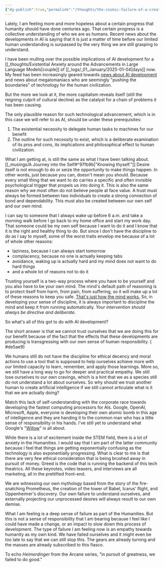 ```yaml
---
{"dg-publish":true,"permalink":"/thoughts/the-cosmic-failure-of-a-creator/","noteIcon":"","created":"2025-01-06"}
---
```


Lately, I am feeling more and more hopeless about a certain progress that humanity should have done centuries ago. That certain progress is a collective understanding of who we are as humans. Recent news about the developments in AI is saying that it is just a matter of time before our limited human understanding is surpassed by the very thing we are still grasping to understand.

I have been mulling over the possible implications of AI development for a [[_thoughts/Existential Anxiety around the Advancements in Large Language Models\|couple]] of [[_logs/_01_January/2025-01-04\|days]] now. My feed has been increasingly geared towards [news about AI development](https://youtu.be/ixgunKpy61s) and news about megalomaniacs who are seemingly "pushing the boundaries" of technology for the human civilization.

But the more we look at it, the more capitalism reveals itself (still the reigning culprit of cultural decline) as the catalyst for a chain of problems it has been causing.

The only plausible reason for such technological advancement, which is in this case we will refer to as AI, should be under these prerequisites:
1. The existential necessity to delegate human tasks to machines for our benefit
2. The outline for such necessity to exist, which is a deliberate examination of its pros and cons, its implications and philosophical effect to human civilization.

What I am getting at, is still the same as what I have been talking about. [[_musings/A Journey into the Self#^97fb9b\|"Knowing thyself."]] Desire itself is not enough to do or seize the opportunity to make things happen. In other words, just because you can, doesn't mean you should. Because every small thing that we want to do carries a specific and often invisible psychological trigger that propels us into doing it. This is also the same reason why we most often do not believe people at face value. A trust must always be formed between two individuals to create a strong connection of bond and dependability. This must also be created between our own self and our own mind.

I can say to someone that I always wake up before 6 a.m. and take a morning walk before I go back to my home office and start my work day. That someone could be my own self because I want to do it and I know that it is the right and healthy thing to do. But since I don't have the discipline to do as I say to myself, some of the worst traits envelop me because of a lot of whole other reasons:

- laziness, because I can always start tomorrow
- complacency, because no one is actually keeping tabs
- avoidance, waking up is actually hard and my mind does not want to do hard things
- and a whole lot of reasons not to do it

Trusting yourself is a two-way process where you have to be yourself and you also have to be your own mind. The mind's default path of reasoning is to protect itself from harm, from pain, from suffering, so it will make up a lot of these reasons to keep you safe. [That's just how the mind works.](https://adaa.org/learn-from-us/from-the-experts/blog-posts/consumer/thoughts-are-just-thoughts) So, in developing your sense of discipline, it is always important to discipline the mind and keep it from running automatically. _Your intervention should always be directive and deliberate._

So what's all of this got to do with AI development?

The short answer is that we cannot trust ourselves that we are doing this for our benefit because of the fact that the effects that these developments are producing is transgressing with our own sense of human responsibility.
{ #de5ae9}


We humans still do not have the discipline for ethical decency and moral actions to use a tool that is supposed to help ourselves achieve more with our limited capacity to learn, remember, and apply those learnings. More so, we still have a long way to go for deeper and practical empathy. We still lose ourselves to our own cravings, which is a hint that we as a species still do not understand a lot about ourselves. So why should we trust another human to create artificial intelligence if we still cannot articulate what is it that we are actually doing?

Match this lack of self-understanding with the corporate race towards developing the fastest computing processors for AIs. Google, OpenAI, Microsoft, Apple, everyone is developing their own atomic bomb in this age of intelligence and they are handing it to the common man who has a little sense of responsibility in his hands. I've still yet to understand what Google's "[Willow](https://www.bbc.com/news/articles/c791ng0zvl3o)" is all about. 

While there is a lot of excitement inside the STEM field, there is a lot of anxiety in the Humanities. I would say that I am part of the latter community because I feel that things are getting exponentially confusing as the technology is also exponentially progressing. What is clear to me is that there are very few ethical consideration that is being brushed away in pursuit of money. Greed is the code that is running the backend of this tech theatrics. All these keynotes, video teasers, and interviews are all marketing, all in the prettified front-end.

We are witnessing our own mythology based from the story of the fire-snatching Prometheus, the creation of the tower of Babel, Icarus' flight, and Oppenheimer's discovery. Our own failure to understand ourselves, and externally projecting our unprocessed desires will always result to our own demise. 

What I am feeling is a deep sense of failure as part of the Humanities. But this is not a sense of responsibility that I am bearing because I feel like I could have made a change, or an impact to slow down this process of development. The type of failure I am feeling now is an empathy towards humanity as my own kind. We have failed ourselves and it might even be too late to say that we can still stop this. The gears are already turning and the masses are already subscribed to this fiasco.

To echo _Heimerdinger_ from the Arcane series, "in pursuit of greatness, we failed to do good."